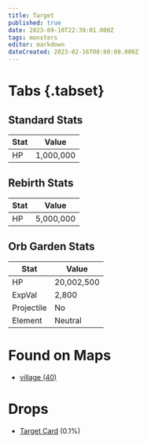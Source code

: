 ```yaml
---
title: Target
published: true
date: 2023-09-10T22:39:01.000Z
tags: monsters
editor: markdown
dateCreated: 2023-02-16T00:00:00.000Z
---
```


# Tabs {.tabset}

## Standard Stats

|Stat|Value|
|-|-|
|HP|1,000,000|
## Rebirth Stats

|Stat|Value|
|-|-|
|HP|5,000,000|
## Orb Garden Stats

|Stat|Value|
|-|-|
|HP|20,002,500|
|ExpVal|2,800|
|Projectile|No|
|Element|Neutral|

# Found on Maps
 * [village (40)](/maps/village)

# Drops
 * [Target Card](/items/target-card) (0.1%)
